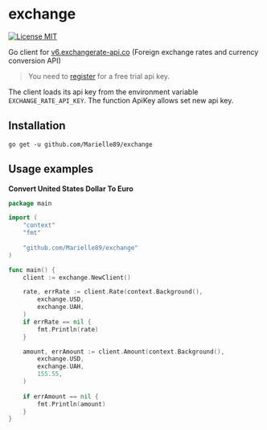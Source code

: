 # exchange

[![License MIT](https://img.shields.io/badge/license-MIT-lightgrey.svg?style=flat)](https://github.com/peterhellberg/fixer#license-mit)

Go client for [v6.exchangerate-api.co](https://v6.exchangerate-api.com/) (Foreign exchange rates and currency conversion API)

> You need to [register](https://app.exchangerate-api.com/sign-up) for a free trial api key.

The client loads its api key from the environment variable `EXCHANGE_RATE_API_KEY`.
The function ApiKey allows set new api key.

## Installation

    go get -u github.com/Marielle89/exchange

## Usage examples

**Convert United States Dollar To Euro**

```go
package main

import (
	"context"
	"fmt"
	
	"github.com/Marielle89/exchange"
)

func main() {
	client := exchange.NewClient()

	rate, errRate := client.Rate(context.Background(),
		exchange.USD,
		exchange.UAH,
	)
	if errRate == nil {
		fmt.Println(rate)
	}

	amount, errAmount := client.Amount(context.Background(),
		exchange.USD,
		exchange.UAH,
		155.55,
	)
	
	if errAmount == nil {
		fmt.Println(amount)
	}
}
```